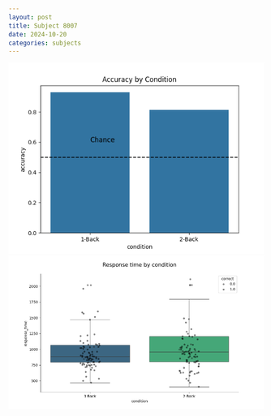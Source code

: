 ```yaml
---
layout: post
title: Subject 8007
date: 2024-10-20
categories: subjects
---
```


![](data/8007/run-19/8007_ATS_acc.png)
![](data/8007/run-19/8007_ATS_rt.png)
